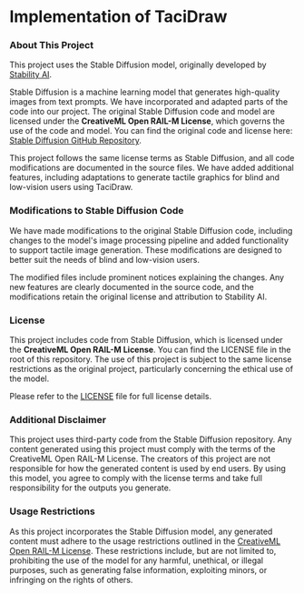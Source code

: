 # Implementation of TaciDraw

### About This Project
This project uses the Stable Diffusion model, originally developed by [Stability AI](https://github.com/Stability-AI/stablediffusion). 

Stable Diffusion is a machine learning model that generates high-quality images from text prompts. We have incorporated and adapted parts of the code into our project. The original Stable Diffusion code and model are licensed under the **CreativeML Open RAIL-M License**, which governs the use of the code and model. You can find the original code and license here: [Stable Diffusion GitHub Repository](https://github.com/Stability-AI/stablediffusion).

This project follows the same license terms as Stable Diffusion, and all code modifications are documented in the source files. We have added additional features, including adaptations to generate tactile graphics for blind and low-vision users using TaciDraw. 

### Modifications to Stable Diffusion Code
We have made modifications to the original Stable Diffusion code, including changes to the model's image processing pipeline and added functionality to support tactile image generation. These modifications are designed to better suit the needs of blind and low-vision users.

The modified files include prominent notices explaining the changes. Any new features are clearly documented in the source code, and the modifications retain the original license and attribution to Stability AI.

### License
This project includes code from Stable Diffusion, which is licensed under the **CreativeML Open RAIL-M License**. You can find the LICENSE file in the root of this repository. The use of this project is subject to the same license restrictions as the original project, particularly concerning the ethical use of the model.

Please refer to the [LICENSE](./LICENSE) file for full license details.

### Additional Disclaimer
This project uses third-party code from the Stable Diffusion repository. Any content generated using this project must comply with the terms of the CreativeML Open RAIL-M License. The creators of this project are not responsible for how the generated content is used by end users. By using this model, you agree to comply with the license terms and take full responsibility for the outputs you generate.

### Usage Restrictions
As this project incorporates the Stable Diffusion model, any generated content must adhere to the usage restrictions outlined in the [CreativeML Open RAIL-M License](https://github.com/Stability-AI/stablediffusion/blob/main/LICENSE). These restrictions include, but are not limited to, prohibiting the use of the model for any harmful, unethical, or illegal purposes, such as generating false information, exploiting minors, or infringing on the rights of others.
